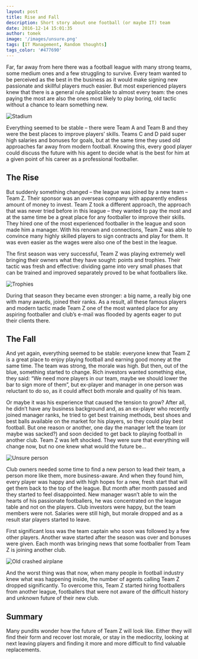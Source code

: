 ```yaml
---
layout: post
title: Rise and Fall
description: Short story about one football (or maybe IT) team
date: 2016-12-14 15:01:35
author: tomek
image: '/images/unsure.png'
tags: [IT Management, Random thoughts]
tags_color: '#477690'
---
```


Far, far away from here there was a football league with many strong teams, some medium ones and a few struggling to survive. 
Every team wanted to be perceived as the best in the business as it would make signing new passionate and skillful players 
much easier. But most experienced players knew that there is a general rule applicable to almost every team: the ones 
paying the most are also the ones most likely to play boring, old tactic without a chance to learn something new.

![Stadium]({{site.baseurl}}/images/stadium.png)


Everything seemed to be stable – there were Team A and Team B and they were the best places to improve players’ skills. 
Teams C and D paid super high salaries and bonuses for goals, but at the same time they used old approaches far away from 
modern football. Knowing this, every good player could discuss the future with his agent to decide what is the best for him 
at a given point of his career as a professional footballer.

## The Rise

But suddenly something changed – the league was joined by a new team – Team Z. Their sponsor was an overseas company with 
apparently endless amount of money to invest. Team Z took a different approach, the approach that was never tried before in 
this league – they wanted to pay the most and at the same time be a great place for any footballer to improve their skills. 
They hired one of the most experienced footballer in the league and soon made him a manager. With his renown and connections, 
Team Z was able to convince many highly skilled players to sign contracts and play for them. It was even easier as the wages 
were also one of the best in the league.

The first season was very successful, Team Z was playing extremely well bringing their owners what they have sought: 
points and trophies. Their tactic was fresh and effective: dividing game into very small phases that can be trained and 
improved separately proved to be what footballers like.

![Trophies]({{site.baseurl}}/images/trophies.jpg)

During that season they became even stronger: a big name, a really big one with many awards, joined their ranks. 
As a result, all these famous players and modern tactic made Team Z one of the most wanted place for any aspiring 
footballer and club’s e-mail was flooded by agents eager to put their clients there.

## The Fall

And yet again, everything seemed to be stable: everyone knew that Team Z is a great place to enjoy playing football 
and earning good money at the same time. The team was strong, the morale was high. But then, out of the blue, 
something started to change. Rich investors wanted something else, they said: “We need more players in our team, 
maybe we should lower the bar to sign more of them”, but ex-player and manager in one person was reluctant to do so, 
as it could affect both morale and quality of his team.

Or maybe it was his experience that caused the tension to grow? After all, he didn’t have any business background and, 
as an ex-player who recently joined manager ranks, he tried to get best training methods, best shoes and best balls 
available on the market for his players, so they could play best football. But one reason or another, one day 
the manager left the team (or maybe was sacked?) and soon decided to get back to playing football in another club. 
Team Z was left shocked. They were sure that everything will change now, but no one knew what would the future be…

![Unsure person]({{site.baseurl}}/images/unsure.png)

Club owners needed some time to find a new person to lead their team, a person more like them, more business-aware. 
And when they found him, every player was happy and with high hopes for a new, fresh start that will get them back 
to the top of the league. But month after month passed and they started to feel disappointed. New manager wasn’t 
able to win the hearts of his passionate footballers, he was concentrated on the league table and not on the players. 
Club investors were happy, but the team members were not. Salaries were still high, but morale dropped and as a result 
star players started to leave.

First significant loss was the team captain who soon was followed by a few other players. Another wave started after 
the season was over and bonuses were given. Each month was bringing news that some footballer from Team Z is 
joining another club.

![Old crashed airplane]({{site.baseurl}}/images/wreck.png)

And the worst thing was that now, when many people in football industry knew what was happening inside, the number 
of agents calling Team Z dropped significantly. To overcome this, Team Z started hiring footballers from another league, 
footballers that were not aware of the difficult history and unknown future of their new club.

## Summary

Many pundits wonder how the future of Team Z will look like. Either they will find their form and recover lost morale, 
or stay in the mediocrity, looking at next leaving players and finding it more and more difficult to find valuable 
replacements.
